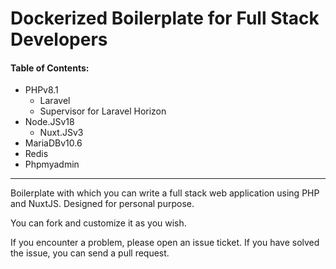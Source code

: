 # Dockerized Boilerplate for Full Stack Developers

#### Table of Contents:
- PHPv8.1
    - Laravel
    - Supervisor for Laravel Horizon
- Node.JSv18
    - Nuxt.JSv3
- MariaDBv10.6
- Redis
- Phpmyadmin

---

Boilerplate with which you can write a full stack web application using PHP and NuxtJS. Designed for personal purpose.

You can fork and customize it as you wish.

If you encounter a problem, please open an issue ticket. If you have solved the issue, you can send a pull request.